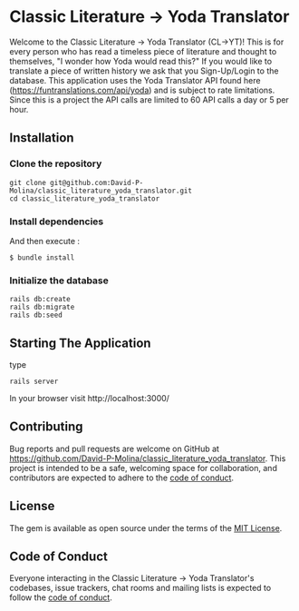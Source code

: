# Classic Literature -> Yoda Translator

Welcome to the Classic Literature -> Yoda Translator (CL->YT)! This is for every person who has read a timeless piece of literature and thought to themselves, "I wonder how Yoda would read this?"
If you would like to translate a piece of written history we ask that you Sign-Up/Login to the database. This application uses the Yoda Translator API found here (https://funtranslations.com/api/yoda) and is subject to rate limitations. Since this is a project the API calls are limited to 60 API calls a day or 5 per hour.  

## Installation

### Clone the repository

```shell
git clone git@github.com:David-P-Molina/classic_literature_yoda_translator.git
cd classic_literature_yoda_translator
```
### Install dependencies
And then execute :

    $ bundle install

### Initialize the database

```shell
rails db:create
rails db:migrate
rails db:seed
```
## Starting The Application
type 
```shell
rails server 
```

In your browser visit http://localhost:3000/

## Contributing

Bug reports and pull requests are welcome on GitHub at https://github.com/David-P-Molina/classic_literature_yoda_translator. This project is intended to be a safe, welcoming space for collaboration, and contributors are expected to adhere to the [code of conduct](https://https://github.com/David-P-Molina/classic_literature_yoda_translator/CODE_OF_CONDUCT.md).


## License

The gem is available as open source under the terms of the [MIT License](https://opensource.org/licenses/MIT).

## Code of Conduct

Everyone interacting in the Classic Literature -> Yoda Translator's codebases, issue trackers, chat rooms and mailing lists is expected to follow the [code of conduct](https://github.com/David-P-Molina/classic_literature_yoda_translator/blob/master/CODE_OF_CONDUCT.md).